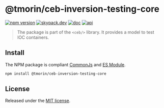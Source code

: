 # @tmorin/ceb-inversion-testing-core

[![npm version](https://badge.fury.io/js/%40tmorin%2Fceb-inversion-core.svg)](https://badge.fury.io/js/%40tmorin%2Fceb-inversion-testing-core)
[![skypack.dev](https://img.shields.io/badge/-skypack.dev-blueviolet.svg)](https://www.skypack.dev/view/@tmorin/ceb-inversion-testing-core)
[![doc](https://img.shields.io/badge/-doc-informational.svg)](https://tmorin.github.io/ceb)
[![api](https://img.shields.io/badge/-api-informational.svg)](https://tmorin.github.io/ceb/api/modules/_tmorin_ceb_inversion_testing_core.html)

> The package is part of the `<ceb/>` library.
> It provides a model to test IOC containers.

## Install

The NPM package is compliant [CommonJs](https://flaviocopes.com/commonjs) and [ES Module](https://flaviocopes.com/es-modules).

```bash
npm install @tmorin/ceb-inversion-testing-core
```

## License

Released under the [MIT license].

[Custom Elements (v1)]: https://html.spec.whatwg.org/multipage/custom-elements.html
[MIT license]: http://opensource.org/licenses/MIT
